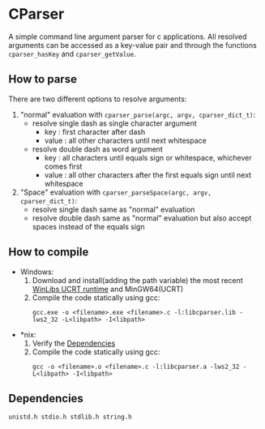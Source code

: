 # CParser

A simple command line argument parser for c applications.
All resolved arguments can be accessed as a key-value pair and through the functions `cparser_hasKey` and `cparser_getValue`.

## How to parse
There are two different options to resolve arguments:
1) "normal" evaluation with `cparser_parse(argc, argv, cparser_dict_t)`:
    * resolve single dash as single character argument
		* key : first character after dash
		* value : all other characters until next whitespace
	* resolve double dash as word argument
		* key : all characters until equals sign or whitespace, whichever comes first
		* value : all other characters after the first equals sign until next whitespace
2) "Space" evaluation with `cparser_parseSpace(argc, argv, cparser_dict_t)`:
	* resolve single dash same as "normal" evaluation
	* resolve double dash same as "normal" evaluation but also accept spaces instead of the equals sign
   

## How to compile
* Windows:
    1) Download and install(adding the path variable) the most recent [WinLibs UCRT runtime](https://winlibs.com) and MinGW64(UCRT)
    2) Compile the code statically using gcc: 
	    ```
	    gcc.exe -o <filename>.exe <filename>.c -l:libcparser.lib -lws2_32 -L<libpath> -I<libpath>
	    ```
* *nix:
    1) Verify the [Dependencies](#dependencies)
	2) Compile the code statically using gcc:
	    ```
	    gcc -o <filename>.o <filename>.c -l:libcparser.a -lws2_32 -L<libpath> -I<libpath>
	    ```

## Dependencies
```
unistd.h stdio.h stdlib.h string.h
```